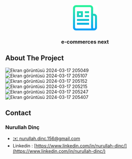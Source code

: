 


<div align="center">
  <a href="https://github.com/github_username/repo_name">
    <img src="https://raw.githubusercontent.com/enesdmc0/react-country-info/main/images/logo.png" alt="Logo" width="80" height="80">
  </a>
<h3 align="center">e-commerces next</h3>
</div>



## About The Project
 
 

![Ekran görüntüsü 2024-03-17 205049](https://github.com/NurullahDnc/e-commerces-next.js/assets/150585098/f72dcac5-8fe9-4c03-b043-523def66ca18)
![Ekran görüntüsü 2024-03-17 205107](https://github.com/NurullahDnc/e-commerces-next.js/assets/150585098/2810a5d6-ab1d-431b-b5bc-edb4da2b82a0)
![Ekran görüntüsü 2024-03-17 205152](https://github.com/NurullahDnc/e-commerces-next.js/assets/150585098/d95018c0-bfd3-440d-a1d9-98b9baf9af75)
![Ekran görüntüsü 2024-03-17 205215](https://github.com/NurullahDnc/e-commerces-next.js/assets/150585098/45adb549-ca55-428c-b10e-98f3b0fa84eb)
![Ekran görüntüsü 2024-03-17 205247](https://github.com/NurullahDnc/e-commerces-next.js/assets/150585098/526e3338-aa4b-4ad2-8b9a-a6d808d6f0ce)
![Ekran görüntüsü 2024-03-17 205407](https://github.com/NurullahDnc/e-commerces-next.js/assets/150585098/0cd4b4a6-ea0c-41eb-95bb-db6acf91a61a)




  ## Contact

  ### Nurullah Dinç

  - [ ✉️ nurullah.dinc.156@gmail.com]()
  - Linkedin : [https://www.linkedin.com/in/nurullah-dinc/](https://www.linkedin.com/in/nurullah-dinc/)

